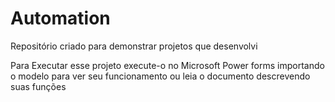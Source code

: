 # Automation
Repositório criado para demonstrar projetos que desenvolvi
<p>
 Para Executar esse projeto execute-o no Microsoft Power forms importando o modelo para ver seu funcionamento ou leia o documento descrevendo suas funções
